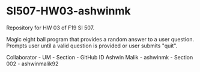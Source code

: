 # SI507-HW03-ashwinmk
Repository for HW 03 of F19 SI 507.

Magic eight ball program that provides a random answer to a user question. Prompts user until a valid question is provided or user submits "quit".

Collaborator - UM - Section - GitHub ID
Ashwin Malik - ashwinmk - Section 002 - ashwinmalik92

